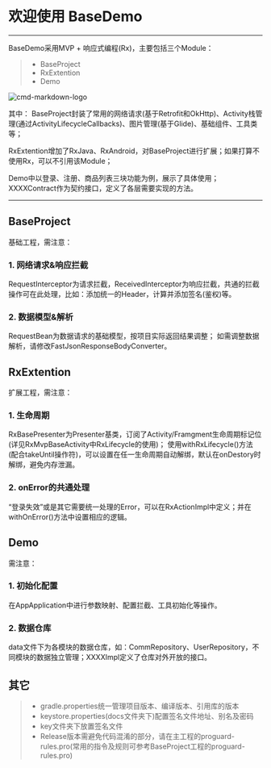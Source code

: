 # 欢迎使用 BaseDemo

------

BaseDemo采用MVP + 响应式编程(Rx)，主要包括三个Module：

> * BaseProject
> * RxExtention
> * Demo

![cmd-markdown-logo](http://img.hb.aicdn.com/5023865d0cfe43d95305e420833e41cbdad7de9a16647-5tXnEU_fw658)

其中：
BaseProject封装了常用的网络请求(基于Retrofit和OkHttp)、Activity栈管理(通过ActivityLifecycleCallbacks)、图片管理(基于Glide)、基础组件、工具类等；

RxExtention增加了RxJava、RxAndroid，对BaseProject进行扩展；如果打算不使用Rx，可以不引用该Module；

Demo中以登录、注册、商品列表三块功能为例，展示了具体使用；XXXXContract作为契约接口，定义了各层需要实现的方法。

------

## BaseProject

基础工程，需注意：

### 1. 网络请求&响应拦截

RequestInterceptor为请求拦截，ReceivedInterceptor为响应拦截，共通的拦截操作可在此处理，比如：添加统一的Header，计算并添加签名(鉴权)等。

### 2. 数据模型&解析

RequestBean为数据请求的基础模型，按项目实际返回结果调整；
如需调整数据解析，请修改FastJsonResponseBodyConverter。

## RxExtention

扩展工程，需注意：

### 1. 生命周期

RxBasePresenter为Presenter基类，订阅了Activity/Framgment生命周期标记位(详见RxMvpBaseActivity中RxLifecycle的使用)；
使用withRxLifecycle()方法(配合takeUntil操作符)，可以设置在任一生命周期自动解绑，默认在onDestory时解绑，避免内存泄漏。

### 2. onError的共通处理

“登录失效”或是其它需要统一处理的Error，可以在RxActionImpl中定义；并在withOnError()方法中设置相应的逻辑。

## Demo

需注意：

### 1. 初始化配置

在AppApplication中进行参数映射、配置拦截、工具初始化等操作。

### 2. 数据仓库

data文件下为各模块的数据仓库，如：CommRepository、UserRepository，不同模块的数据独立管理；XXXXImpl定义了仓库对外开放的接口。

## 其它

> * gradle.properties统一管理项目版本、编译版本、引用库的版本
> * keystore.properties(docs文件夹下)配置签名文件地址、别名及密码
> * key文件夹下放置签名文件
> * Release版本需避免代码混淆的部分，请在主工程的proguard-rules.pro(常用的指令及规则可参考BaseProject工程的proguard-rules.pro)






